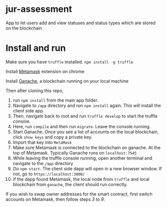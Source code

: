 # jur-assessment

App to let users add and view statuses and status types which are stored on the blockchain

# Install and run

Make sure you have `truffle` installed.
`npm install -g truffle`

Install [Metamask](https://chrome.google.com/webstore/detail/metamask/nkbihfbeogaeaoehlefnkodbefgpgknn?hl=en) extension on chrome

Install [Ganache](https://www.trufflesuite.com/ganache), a blockchain running on your local machine

Then after cloning this repo,

1. run `npm install` from the main app folder.
2. Navigate to `/app` directory and run `npm install` again. This will install the client side app.
3. Then, navigate back to root and run `truffle develop` to start the truffle console.
4. Here, run `compile` and then run `migrate`. Leave the console running.
5. Start Ganache. Once you see a list of accounts on the local blockchain, click `show keys` and copy a private key.
6. Import that key into `MetaMask`
7. Make sure Metamask is connected to the blockchain on ganache. At the top of Metamask. Typically Ganache runs on `localhost:7545`
8. While leaving the truffle console running, open another terminal and navigate to the `/app` directory
9. Do `npm start`. The client side dapp will open in a new browser window. If not, go to `https://localhost:3000/`
10. If the dapp found Metamask, the local node from `truffle` and local blockchain from `ganache`, the client should run correctly.

If you wish to swap owner addresses for the smart contract, first switch accounts on Metamask, then follow steps _3_ to _9_.
